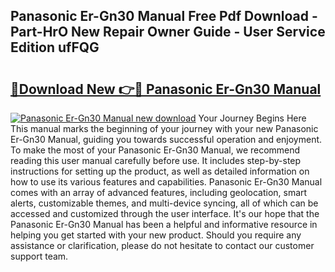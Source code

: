 ## Panasonic Er-Gn30 Manual Free Pdf Download - Part-HrO New Repair Owner Guide - User Service Edition ufFQG

# <h2><a href="http://bc23453.oget.top/?id=Panasonic+Er-Gn30+Manual">🔗Download New 👉🔴 Panasonic Er-Gn30 Manual</a></h2>

[![Panasonic Er-Gn30 Manual new download](https://i.imgur.com/5g1atiW.png)](http://bc23453.oget.top/?id=Panasonic+Er-Gn30+Manual)
Your Journey Begins Here This manual marks the beginning of your journey with your new Panasonic Er-Gn30 Manual, guiding you towards successful operation and enjoyment. To make the most of your Panasonic Er-Gn30 Manual, we recommend reading this user manual carefully before use. It includes step-by-step instructions for setting up the product, as well as detailed information on how to use its various features and capabilities. Panasonic Er-Gn30 Manual comes with an array of advanced features, including geolocation, smart alerts, customizable themes, and multi-device syncing, all of which can be accessed and customized through the user interface. It's our hope that the Panasonic Er-Gn30 Manual has been a helpful and informative resource in helping you get started with your new product. Should you require any assistance or clarification, please do not hesitate to contact our customer support team.
